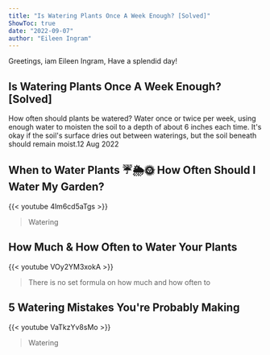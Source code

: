 ```yaml
---
title: "Is Watering Plants Once A Week Enough? [Solved]"
ShowToc: true 
date: "2022-09-07"
author: "Eileen Ingram" 
---
```


Greetings, iam Eileen Ingram, Have a splendid day!
## Is Watering Plants Once A Week Enough? [Solved]
How often should plants be watered? Water once or twice per week, using enough water to moisten the soil to a depth of about 6 inches each time. It's okay if the soil's surface dries out between waterings, but the soil beneath should remain moist.12 Aug 2022

## When to Water Plants ☔️🌦🌞 How Often Should I Water My Garden?
{{< youtube 4lm6cd5aTgs >}}
>Watering

## How Much & How Often to Water Your Plants
{{< youtube VOy2YM3xokA >}}
>There is no set formula on how much and how often to 

## 5 Watering Mistakes You're Probably Making
{{< youtube VaTkzYv8sMo >}}
>Watering

